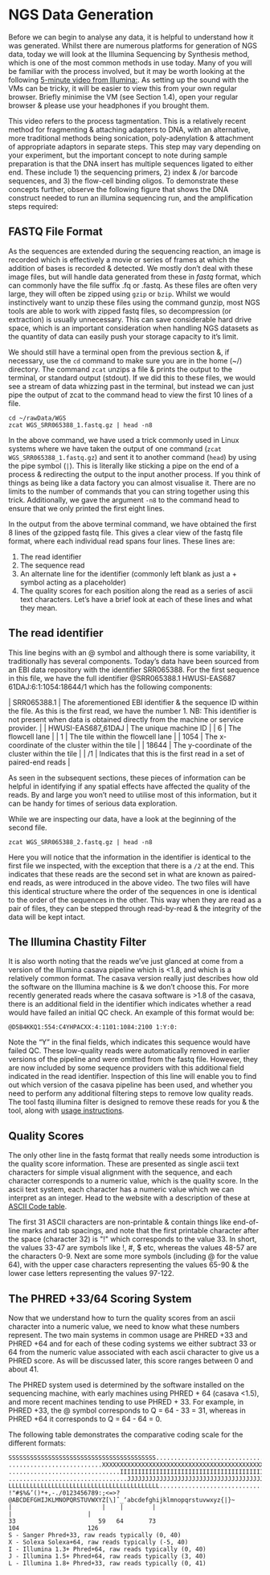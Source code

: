 

# NGS Data Generation

Before we can begin to analyse any data, it is helpful to understand how it was generated. Whilst there are numerous platforms for generation of NGS data, today we will look at the Illumina Sequencing by Synthesis method, which is one of the most common methods in use today.  Many of you will be familiar with the process involved, but it may be worth looking at the following [5-minute video from Illumina:](http://youtu.be/womKfikWlxM). As setting up the sound with the VMs can be tricky, it will be easier to view this from your own regular browser.  Briefly minimise the VM (see Section 1.4), open your regular browser & please use your headphones if you brought them.

This video refers to the process tagmentation.  This is a relatively recent method for fragmenting & attaching adapters to DNA, with an alternative, more traditional methods being sonication, poly-adenylation & attachment of appropriate adaptors in separate steps. This step may vary depending on your experiment, but the important concept to note during sample preparation is that the DNA insert has multiple sequences ligated to either end. These include 1) the sequencing primers, 2) index & /or barcode sequences, and 3) the flow-cell binding oligos. To demonstrate these concepts further, observe the following figure that shows the DNA construct needed to run an illumina sequencing run, and the amplification steps required:

## FASTQ File Format

As the sequences are extended during the sequencing reaction, an image is recorded which is effectively a movie or series of frames at which the addition of bases is recorded & detected.  We mostly don’t deal with these image files, but will handle data generated from these in *fastq* format, which can commonly have the file suffix .fq or .fastq. As these files are often very large, they will often be zipped using `gzip` or `bzip`.  Whilst we would instinctively want to unzip these files using the command gunzip, most NGS tools are able to work with zipped fastq files, so decompression (or extraction) is usually unnecessary.  This can save considerable hard drive space, which is an important consideration when handling NGS datasets as the quantity of data can easily push your storage capacity to it’s limit.

We should still have a terminal open from the previous section &, if necessary, use the `cd` command to make sure you are in the home (~/) directory.  The command `zcat` unzips a file & prints the output to the terminal, or standard output (stdout).  If we did this to these files, we would see a stream of data whizzing past in the terminal, but instead we can just pipe the output of zcat to the command head to view the first 10 lines of a file.

```
cd ~/rawData/WGS
zcat WGS_SRR065388_1.fastq.gz | head -n8
```

In the above command, we have used a trick commonly used in Linux systems where we have taken the output of one command (`zcat WGS_SRR065388_1.fastq.gz`) and sent it to another command (`head`) by using the pipe symbol (`|`). This is literally like sticking a pipe on the end of a process & redirecting the output to the input another process.  If you think of things as being like a data factory you can almost visualise it.  There are no limits to the number of commands that you can string together using this trick.  Additionally, we gave the argument `-n8` to the command head to ensure that we only printed the first eight lines.

In the output from the above terminal command, we have obtained the first 8 lines of the gzipped fastq file. This gives a clear view of the fastq file format, where each individual read spans four lines.  These lines are:

1. The read identifier
2. The sequence read
3. An alternate line for the identifier (commonly left blank as just a + symbol acting as a placeholder)
4. The quality scores for each position along the read as a series of ascii text characters. Let’s have a brief look at each of these lines and what they mean.

## The read identifier

This line begins with an @ symbol and although there is some variability, it traditionally has several components.  Today’s data have been sourced from an EBI data repository with the identifier SRR065388.  For the first sequence in this file, we have the full identifier @SRR065388.1 HWUSI-EAS687 61DAJ:6:1:1054:18644/1 which has the following components:

| SRR065388.1 | The aforementioned EBI identifier & the sequence ID within the file.  As this is the first read, we have the number 1.  NB: This identifier is not present when data is obtained directly from the machine or service provider. |
| HWUSI-EAS687_61DAJ | The unique machine ID |
| 6 | The flowcell lane |
| 1 | The tile within the flowcell lane |
| 1054 | The x-coordinate of the cluster within the tile |
| 18644 | The y-coordinate of the cluster within the tile |
| /1 | Indicates that this is the first read in a set of paired-end reads |

As seen in the subsequent sections, these pieces of information can be helpful in identifying if any spatial effects have affected the quality of the reads.  By and large you won’t need to utilise most of this information, but it can be handy for times of serious data exploration.

While we are inspecting our data, have a look at the beginning of the second file.

```
zcat WGS_SRR065388_2.fastq.gz | head -n8
```

Here you will notice that the information in the identifier is identical to the first file we inspected, with the exception that there is a `/2` at the end.  This indicates that these reads are the second set in what are known as paired-end reads, as were introduced in the above video.  The two files will have this identical structure where the order of the sequences in one is identical to the order of the sequences in the other.  This way when they are read as a pair of files, they can be stepped through read-by-read & the integrity of the data will be kept intact.

## The Illumina Chastity Filter

It is also worth noting that the reads we’ve just glanced at come from a version of the Illumina casava pipeline which is \<1.8, and which is a relatively common format.  The casava version really just describes how old the software on the Illumina machine is & we don’t choose this.  For more recently generated reads where the casava software is \>1.8 of the casava, there is an additional field in the identifier which indicates whether a read would have failed an initial QC check.  An example of this format would be:

`@D5B4KKQ1:554:C4YHPACXX:4:1101:1084:2100 1:Y:0:`

Note the “Y” in the final fields, which indicates this sequence would have failed QC. These low-quality reads were automatically removed in earlier versions of the pipeline and were omitted from the fastq file.  However, they are now included by some sequence providers with this additional field indicated in the read identifier.  Inspection of this line will enable you to find out which version of the casava pipeline has been used, and whether you need to perform any additional filtering steps to remove low quality reads. The tool fastq illumina filter is designed to remove these reads for you & the tool, along with [usage instructions](http://cancan.cshl.edu/labmembers/gordon/fastq_illumina_filter/).

## Quality Scores

The only other line in the fastq format that really needs some introduction is the quality score information. These  are  presented  as  single ascii text characters for simple visual alignment with the sequence, and each character corresponds to a numeric value, which is the quality score. In the ascii text system, each character has a numeric value which we can interpret as an integer. Head to the website with a description of these at [ASCII Code table](http://en.wikipedia.org/wiki/ASCII#ASCII_printable_code_chart).

The first 31 ASCII characters are non-printable & contain things like end-of-line marks and tab spacings, and note that the first printable character after the space (character 32) is "!"  which corresponds to the value 33.  In short, the values 33-47 are symbols like \!, \#, \$ etc, whereas the values 48-57 are the characters 0-9.  Next are some more symbols (including @ for the value 64), with the upper case characters representing the values 65-90 & the lower case letters representing the values 97-122.

## The PHRED +33/64 Scoring System

Now that we understand how to turn the quality scores from an ascii character into a numeric value, we need to know what these numbers represent.  The two main systems in common usage are PHRED +33 and PHRED +64 and for each of these coding systems we either subtract 33 or 64 from the numeric value associated with each ascii character to give us a PHRED score. As will be discussed later, this score ranges between 0 and about 41.

The PHRED system used is determined by the software installed on the sequencing machine, with early machines using PHRED + 64 (casava \<1.5), and more recent machines tending to use PHRED + 33.  For example, in PHRED +33, the @ symbol corresponds to Q = 64 - 33 = 31, whereas in PHRED +64 it corresponds to Q = 64 - 64 = 0.

The following table demonstrates the comparative coding scale for the different formats:

```
SSSSSSSSSSSSSSSSSSSSSSSSSSSSSSSSSSSSSSSSS.....................................................
..........................XXXXXXXXXXXXXXXXXXXXXXXXXXXXXXXXXXXXXXXXXXXXXX......................
...............................IIIIIIIIIIIIIIIIIIIIIIIIIIIIIIIIIIIIIIIII......................
.................................JJJJJJJJJJJJJJJJJJJJJJJJJJJJJJJJJJJJJJJ......................
LLLLLLLLLLLLLLLLLLLLLLLLLLLLLLLLLLLLLLLLLL....................................................
!"#$%&’()*+,-./0123456789:;<=>?@ABCDEFGHIJKLMNOPQRSTUVWXYZ[\]ˆ_‘abcdefghijklmnopqrstuvwxyz{|}~
|                         |    |        |                              |                     |
33                       59   64       73                             104                   126
S - Sanger Phred+33, raw reads typically (0, 40)
X - Solexa Solexa+64, raw reads typically (-5, 40)
I - Illumina 1.3+ Phred+64, raw reads typically (0, 40)
J - Illumina 1.5+ Phred+64, raw reads typically (3, 40)
L - Illumina 1.8+ Phred+33, raw reads typically (0, 41)
```
